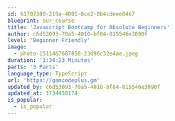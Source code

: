 ```yaml
---
id: 61707380-219a-4001-8ce2-0b4cdeee8467
blueprint: our_course
title: 'Javascript Bootcamp for Absolute Beginners'
author: c6d53093-70a5-4010-bf84-815546e3090f
level: 'Beginner Friendly'
image:
  - photo-1511467687858-23d96c32e4ae.jpeg
duration: '1:34:23 Minutes'
parts: '3 Parts'
language_type: TypeScript
url: 'https://gamcodeplus.gm'
updated_by: c6d53093-70a5-4010-bf84-815546e3090f
updated_at: 1734458174
is_popular:
  - is_popular
---
```


